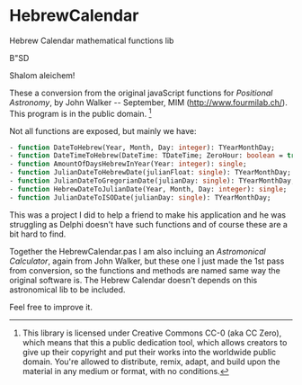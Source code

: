 # HebrewCalendar
Hebrew Calendar mathematical functions lib

B"SD

Shalom aleichem!

These a conversion from the original javaScript functions for *Positional Astronomy*, by John Walker -- September, MIM (http://www.fourmilab.ch/).
This program is in the public domain. [^1]

Not all functions are exposed, but mainly we have:
```pascal
- function DateToHebrew(Year, Month, Day: integer): TYearMonthDay;
- function DateTimeToHebrew(DateTime: TDateTime; ZeroHour: boolean = true): TYearMonthDay;
- function AmountOfDaysHebrewInYear(Year: integer): single;
- function JulianDateToHebrewDate(julianFloat: single): TYearMonthDay;
- function JulianDateToGregorianDate(julianDay: single): TYearMonthDay;
- function HebrewDateToJulianDate(Year, Month, Day: integer): single;
- function JulianDateToISODate(julianDay: single): TYearMonthDay;
```
This was a project I did to help a friend to make his application and he was struggling as Delphi doesn't have such functions and of course these are a bit hard to find.

Together the HebrewCalendar.pas I am also incluing an *Astromonical Calculator*, again from John Walker, but these one I just made the 1st pass from conversion, so the functions and methods are named same way the original software is. The Hebrew Calendar doesn't depends on this astronomical lib to be included.

Feel free to improve it.

[^1]: This library is licensed under Creative Commons CC-0 (aka CC Zero), which means that this a public dedication tool, which allows creators to give up their copyright and put their works into the worldwide public domain. You're allowed to distribute, remix, adapt, and build upon the material in any medium or format, with no conditions.

